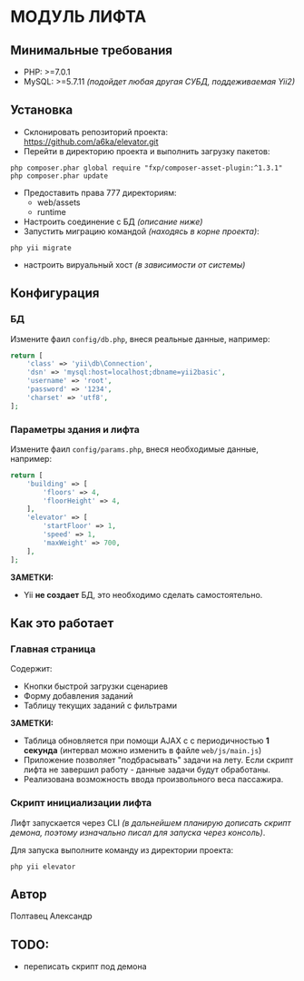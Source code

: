 МОДУЛЬ ЛИФТА
============================

Минимальные требования
------------

* PHP: >=7.0.1
* MySQL: >=5.7.11 *(подойдет любая другая СУБД, поддеживаемая Yii2)*


Установка
------------

* Склонировать репозиторий проекта: https://github.com/a6ka/elevator.git
* Перейти в директорию проекта и выполнить загрузку пакетов:
~~~
php composer.phar global require "fxp/composer-asset-plugin:^1.3.1"
php composer.phar update
~~~
* Предоставить права 777 директориям:
  * web/assets 
  * runtime 
* Настроить соединение с БД *(описание ниже)*
* Запустить миграцию командой *(находясь в корне проекта)*:
~~~
php yii migrate
~~~
* настроить вируальный хост *(в зависимости от системы)*

Конфигурация
-------------

### БД

Измените фаил `config/db.php`, внеся реальные данные, например:

```php
return [
    'class' => 'yii\db\Connection',
    'dsn' => 'mysql:host=localhost;dbname=yii2basic',
    'username' => 'root',
    'password' => '1234',
    'charset' => 'utf8',
];
```

### Параметры здания и лифта
Измените фаил `config/params.php`, внеся необходимые данные, например:

```php
return [
    'building' => [
        'floors' => 4,
        'floorHeight' => 4,
    ],
    'elevator' => [
        'startFloor' => 1,
        'speed' => 1,
        'maxWeight' => 700,
    ],
];
```

**ЗАМЕТКИ:**
- Yii **не создает** БД, это необходимо сделать самостоятельно.

Как это работает
-------------
### Главная страница

Содержит:
* Кнопки быстрой загрузки сценариев
* Форму добавления заданий
* Таблицу текущих заданий с фильтрами

**ЗАМЕТКИ:**
- Таблица обновляется при помощи AJAX c с периодичностью **1 секунда** (интервал можно изменить в файле `web/js/main.js`)
- Приложение позволяет "подбрасывать" задачи на лету. Если скрипт лифта не завершил работу - данные задачи будут обработаны.
- Реализована возможность ввода произвольного веса пассажира. 

### Скрипт инициализации лифта
Лифт запускается через CLI *(в дальнейшем планирую дописать скрипт демона, поэтому изначально писал для запуска через консоль)*.

Для запуска выполните команду из директории проекта:
~~~
php yii elevator
~~~



Автор
-------------------
Полтавец Александр

TODO:
-------------------
- переписать скрипт под демона